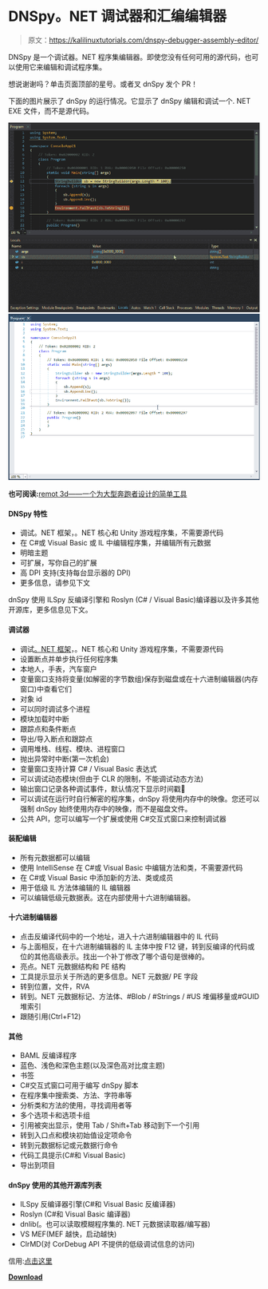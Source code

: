 # DNSpy。NET 调试器和汇编编辑器

> 原文：<https://kalilinuxtutorials.com/dnspy-debugger-assembly-editor/>

DNSpy 是一个调试器。NET 程序集编辑器。即使您没有任何可用的源代码，也可以使用它来编辑和调试程序集。

想说谢谢吗？单击页面顶部的星号。或者叉 dnSpy 发个 PR！

下面的图片展示了 dnSpy 的运行情况。它显示了 dnSpy 编辑和调试一个. NET EXE 文件，而不是源代码。

![](img/7360fab5fa8ce50ea4e4b709a66bdfe4.png)![](img/0df22c45db954c57f089a962bc7f0e1c.png)

**也可阅读:**[remot 3d——一个为大型奔跑者设计的简单工具](https://kalilinuxtutorials.com/remot-3d-tool-large-pentesters/)

#### **DNSpy 特性**

*   调试。NET 框架，。NET 核心和 Unity 游戏程序集，不需要源代码
*   在 C#或 Visual Basic 或 IL 中编辑程序集，并编辑所有元数据
*   明暗主题
*   可扩展，写你自己的扩展
*   高 DPI 支持(支持每台显示器的 DPI)
*   更多信息，请参见下文

dnSpy 使用 ILSpy 反编译引擎和 Roslyn (C# / Visual Basic)编译器以及许多其他开源库，更多信息见下文。

#### **调试器**

*   调试[。NET 框架](https://www.future-processing.com/software-services/net-software-development/)，。NET 核心和 Unity 游戏程序集，不需要源代码
*   设置断点并单步执行任何程序集
*   本地人，手表，汽车窗户
*   变量窗口支持将变量(如解密的字节数组)保存到磁盘或在十六进制编辑器(内存窗口)中查看它们
*   对象 id
*   可以同时调试多个进程
*   模块加载时中断
*   跟踪点和条件断点
*   导出/导入断点和跟踪点
*   调用堆栈、线程、模块、进程窗口
*   抛出异常时中断(第一次机会)
*   变量窗口支持计算 C# / Visual Basic 表达式
*   可以调试动态模块(但由于 CLR 的限制，不能调试动态方法)
*   输出窗口记录各种调试事件，默认情况下显示时间戳🙂
*   可以调试在运行时自行解密的程序集，dnSpy 将使用内存中的映像。您还可以强制 dnSpy 始终使用内存中的映像，而不是磁盘文件。
*   公共 API，您可以编写一个扩展或使用 C#交互式窗口来控制调试器

#### **装配编辑**

*   所有元数据都可以编辑
*   使用 IntelliSense 在 C#或 Visual Basic 中编辑方法和类，不需要源代码
*   在 C#或 Visual Basic 中添加新的方法、类或成员
*   用于低级 IL 方法体编辑的 IL 编辑器
*   可以编辑低级元数据表。这在内部使用十六进制编辑器。

#### **十六进制编辑器**

*   点击反编译代码中的一个地址，进入十六进制编辑器中的 IL 代码
*   与上面相反，在十六进制编辑器的 IL 主体中按 F12 键，转到反编译的代码或位的其他高级表示。找出一个补丁修改了哪个语句是很棒的。
*   亮点。NET 元数据结构和 PE 结构
*   工具提示显示关于所选的更多信息。NET 元数据/ PE 字段
*   转到位置，文件，RVA
*   转到。NET 元数据标记、方法体、#Blob / #Strings / #US 堆偏移量或#GUID 堆索引
*   跟随引用(Ctrl+F12)

#### **其他**

*   BAML 反编译程序
*   蓝色、浅色和深色主题(以及深色高对比度主题)
*   书签
*   C#交互式窗口可用于编写 dnSpy 脚本
*   在程序集中搜索类、方法、字符串等
*   分析类和方法的使用，寻找调用者等
*   多个选项卡和选项卡组
*   引用被突出显示，使用 Tab / Shift+Tab 移动到下一个引用
*   转到入口点和模块初始值设定项命令
*   转到元数据标记或元数据行命令
*   代码工具提示(C#和 Visual Basic)
*   导出到项目

#### **dnSpy 使用的其他开源库列表**

*   ILSpy 反编译器引擎(C#和 Visual Basic 反编译器)
*   Roslyn (C#和 Visual Basic 编译器)
*   dnlib(。也可以读取模糊程序集的. NET 元数据读取器/编写器)
*   VS MEF(MEF 越快，启动越快)
*   ClrMD(对 CorDebug API 不提供的低级调试信息的访问)

信用:[点击这里](https://github.com/0xd4d/dnSpy/blob/master/dnSpy/dnSpy/LicenseInfo/CREDITS.txt)

[**Download**](https://github.com/0xd4d/dnSpy)